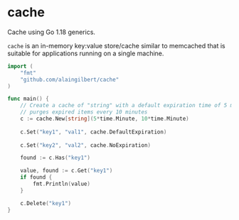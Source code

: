 # cache

Cache using Go 1.18 generics.

`cache` is an in-memory key:value store/cache similar to memcached that is
suitable for applications running on a single machine.

```go
import (
	"fmt"
	"github.com/alaingilbert/cache"
)

func main() {
	// Create a cache of "string" with a default expiration time of 5 minutes, and which
	// purges expired items every 10 minutes
	c := cache.New[string](5*time.Minute, 10*time.Minute)
    
	c.Set("key1", "val1", cache.DefaultExpiration)
    
	c.Set("key2", "val2", cache.NoExpiration)

	found := c.Has("key1")

	value, found := c.Get("key1")
	if found {
		fmt.Println(value)
	}

	c.Delete("key1")
}
```